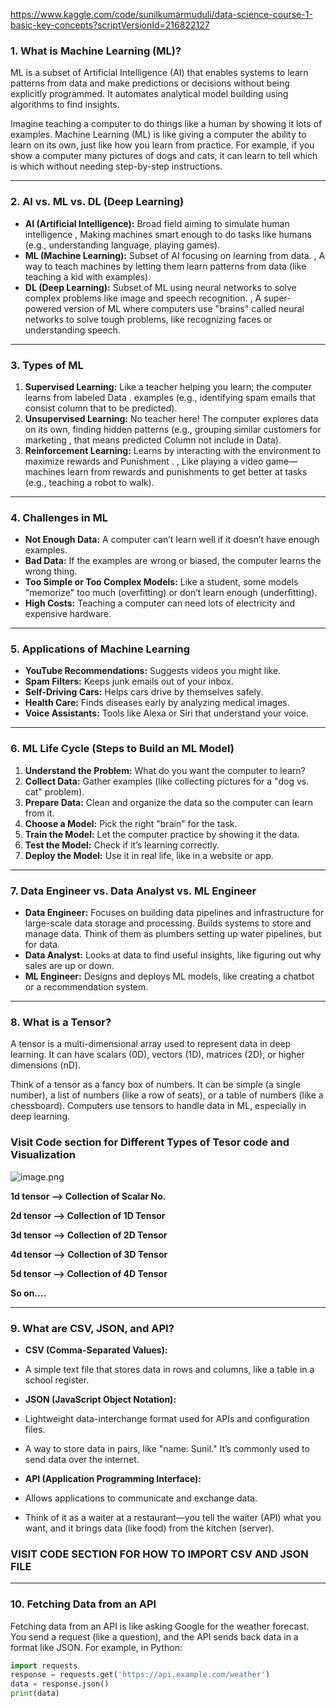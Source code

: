 https://www.kaggle.com/code/sunilkumarmuduli/data-science-course-1-basic-key-concepts?scriptVersionId=216822127

### 1. **What is Machine Learning (ML)?**  

ML is a subset of Artificial Intelligence (AI) that enables systems to learn patterns from data and make predictions or decisions without being explicitly programmed. It automates analytical model building using algorithms to find insights.


Imagine teaching a computer to do things like a human by showing it lots of examples. Machine Learning (ML) is like giving a computer the ability to learn on its own, just like how you learn from practice. For example, if you show a computer many pictures of dogs and cats, it can learn to tell which is which without needing step-by-step instructions.

---

### 2. **AI vs. ML vs. DL (Deep Learning)**  
- **AI (Artificial Intelligence):** Broad field aiming to simulate human intelligence  ,  Making machines smart enough to do tasks like humans (e.g., understanding language, playing games).  
- **ML (Machine Learning):** Subset of AI focusing on learning from data. ,  A way to teach machines by letting them learn patterns from data (like teaching a kid with examples).  
- **DL (Deep Learning):** Subset of ML using neural networks to solve complex problems like image and speech recognition. , A super-powered version of ML where computers use "brains" called neural networks to solve tough problems, like recognizing faces or understanding speech.

---

### 3. **Types of ML**  
1. **Supervised Learning:** Like a teacher helping you learn; the computer learns from labeled Data . examples (e.g., identifying spam emails that consist column that to be predicted).  
2. **Unsupervised Learning:** No teacher here! The computer explores data on its own, finding hidden patterns (e.g., grouping similar customers for marketing , that means predicted Column not include in Data).  
3. **Reinforcement Learning:** Learns by interacting with the environment to maximize rewards and Punishment . , Like playing a video game—machines learn from rewards and punishments to get better at tasks (e.g., teaching a robot to walk).

---

### 4. **Challenges in ML**  
- **Not Enough Data:** A computer can’t learn well if it doesn’t have enough examples.  
- **Bad Data:** If the examples are wrong or biased, the computer learns the wrong thing.  
- **Too Simple or Too Complex Models:** Like a student, some models "memorize" too much (overfitting) or don’t learn enough (underfitting).  
- **High Costs:** Teaching a computer can need lots of electricity and expensive hardware.  

---

### 5. **Applications of Machine Learning**  
- **YouTube Recommendations:** Suggests videos you might like.  
- **Spam Filters:** Keeps junk emails out of your inbox.  
- **Self-Driving Cars:** Helps cars drive by themselves safely.  
- **Health Care:** Finds diseases early by analyzing medical images.  
- **Voice Assistants:** Tools like Alexa or Siri that understand your voice.

---

### 6. **ML Life Cycle (Steps to Build an ML Model)**  
1. **Understand the Problem:** What do you want the computer to learn?  
2. **Collect Data:** Gather examples (like collecting pictures for a "dog vs. cat" problem).  
3. **Prepare Data:** Clean and organize the data so the computer can learn from it.  
4. **Choose a Model:** Pick the right "brain" for the task.  
5. **Train the Model:** Let the computer practice by showing it the data.  
6. **Test the Model:** Check if it’s learning correctly.  
7. **Deploy the Model:** Use it in real life, like in a website or app.

---

### 7. **Data Engineer vs. Data Analyst vs. ML Engineer**  
- **Data Engineer:**  Focuses on building data pipelines and infrastructure for large-scale data storage and processing. Builds systems to store and manage data. Think of them as plumbers setting up water pipelines, but for data.  
- **Data Analyst:** Looks at data to find useful insights, like figuring out why sales are up or down.  
- **ML Engineer:** Designs and deploys ML models, like creating a chatbot or a recommendation system.

---

### 8. **What is a Tensor?**  
A tensor is a multi-dimensional array used to represent data in deep learning. It can have scalars (0D), vectors (1D), matrices (2D), or higher dimensions (nD).

Think of a tensor as a fancy box of numbers. It can be simple (a single number), a list of numbers (like a row of seats), or a table of numbers (like a chessboard). Computers use tensors to handle data in ML, especially in deep learning.

### Visit Code section for Different Types of Tesor code and Visualization

![image.png](attachment:2ac294af-38f5-4c37-ad0e-b83c3c4ed6b7.png)


**1d tensor --> Collection of Scalar No.**

**2d tensor --> Collection of 1D Tensor**

**3d tensor --> Collection of 2D Tensor**

**4d tensor --> Collection of 3D Tensor**

**5d tensor --> Collection of 4D Tensor**

**So on....**

---

### 9. **What are CSV, JSON, and API?**  
- **CSV (Comma-Separated Values):**
- A simple text file that stores data in rows and columns, like a table in a school register.  
- **JSON (JavaScript Object Notation):**
- Lightweight data-interchange format used for APIs and configuration files.

- A way to store data in pairs, like "name: Sunil." It’s commonly used to send data over the internet.  
- **API (Application Programming Interface):**
- Allows applications to communicate and exchange data.

- Think of it as a waiter at a restaurant—you tell the waiter (API) what you want, and it brings data (like food) from the kitchen (server).

### **VISIT CODE SECTION FOR HOW TO IMPORT CSV AND JSON FILE**

---

### 10. **Fetching Data from an API**  
Fetching data from an API is like asking Google for the weather forecast. You send a request (like a question), and the API sends back data in a format like JSON. For example, in Python:  

```python
import requests  
response = requests.get('https://api.example.com/weather')  
data = response.json()  
print(data)

